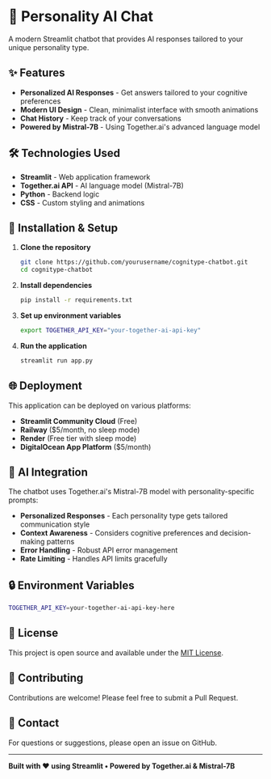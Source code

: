 # 🧠 Personality AI Chat

A modern Streamlit chatbot that provides AI responses tailored to your unique personality type.

## ✨ Features

- **Personalized AI Responses** - Get answers tailored to your cognitive preferences
- **Modern UI Design** - Clean, minimalist interface with smooth animations
- **Chat History** - Keep track of your conversations
- **Powered by Mistral-7B** - Using Together.ai's advanced language model

## 🛠️ Technologies Used

- **Streamlit** - Web application framework
- **Together.ai API** - AI language model (Mistral-7B)
- **Python** - Backend logic
- **CSS** - Custom styling and animations

## 🔧 Installation & Setup

1. **Clone the repository**
   ```bash
   git clone https://github.com/yourusername/cognitype-chatbot.git
   cd cognitype-chatbot
   ```

2. **Install dependencies**
   ```bash
   pip install -r requirements.txt
   ```

3. **Set up environment variables**
   ```bash
   export TOGETHER_API_KEY="your-together-ai-api-key"
   ```

4. **Run the application**
   ```bash
   streamlit run app.py
   ```

## 🌐 Deployment

This application can be deployed on various platforms:

- **Streamlit Community Cloud** (Free)
- **Railway** ($5/month, no sleep mode)
- **Render** (Free tier with sleep mode)
- **DigitalOcean App Platform** ($5/month)


## 🤖 AI Integration

The chatbot uses Together.ai's Mistral-7B model with personality-specific prompts:

- **Personalized Responses** - Each personality type gets tailored communication style
- **Context Awareness** - Considers cognitive preferences and decision-making patterns
- **Error Handling** - Robust API error management
- **Rate Limiting** - Handles API limits gracefully

## 🔒 Environment Variables

```bash
TOGETHER_API_KEY=your-together-ai-api-key-here
```

## 📝 License

This project is open source and available under the [MIT License](LICENSE).

## 🤝 Contributing

Contributions are welcome! Please feel free to submit a Pull Request.

## 📧 Contact

For questions or suggestions, please open an issue on GitHub.

---

**Built with ❤️ using Streamlit • Powered by Together.ai & Mistral-7B** 